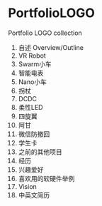 # PortfolioLOGO
Portfolio LOGO collection


1.	自述 Overview/Outline
2.	VR Robot
3.	Swarm小车
4.	智能电表
5.	Nano小车
6.	拐杖
7.	DCDC
8.	柔性LED
9.	四旋翼
10.	阿甘
11.	微信防撤回
12.	学生卡
13.	之前的其他项目
14.	经历
15.	兴趣爱好
16.	喜欢用的软硬件举例
17.	Vision  
18.	中英文简历
